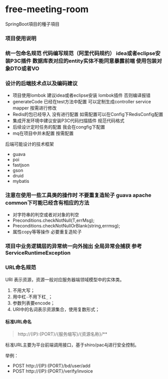 ﻿# free-meeting-room
SpringBoot項目的種子項目
### 项目使用说明
### 统一包命名规范 代码编写规范（阿里代码规约） idea或者eclipse安装P3C插件  数据库表对应的entity实体不能同意暴露前端  使用包装对象DTO或者VO 

### 设计的后端技术点以及编码建议
* 项目使用lombok 建议idea或者eclipse安装 lombok插件 否则编译报错
* generateCode 已经在test方法中配置 可以定制生成controller service mapper 按需进行修改
* Redis的包已经导入 没有进行配置 如需配置可以在Config下RedisConfig配置
* 集成开发环境中建议安装P3C代码扫描插件 规范代码格式
* 后续设计定时任务的配置 我会在congfig下配置 
* mq在项目中并未配置 按需配置 

后端可能设计的技术框架
- guava
- poi
- fastjson
- gson
- druid
- mybatis

### 注意在使用一些工具类的操作时 不要重复造轮子 guava apache common下可能已经含有相应的方法
- 对字符串的判空或者对对象的判空 
- Preconditions.checkNotNull(T,errMsg);
- Preconditions.checkNotNullOrBlank(string,errmsg);
- 属性copy等等操作 必要重复造轮子

### 项目中业务逻辑层的异常统一向外抛出 全局异常会捕获 参考ServiceRuntimeException


### URL命名规范

URI 表示资源，资源一般对应服务器端领域模型中的实体类。

1. 不用大写；
2. 用中杠`-`不用下杠`_`；
3. 参数列表要encode；
4. URI中的名词表示资源集合，使用复数形式；

#### 标准URL命名

> http://{IP}:{PORT}/{服务缩写}/{资源名称}/**

标准URL主要为平台前端调用接口，基于shiro/pac4j进行安全控制。

举例：

- POST http://{IP}:{PORT}/bd/user/add
- POST http://{IP}:{PORT}/verify/invoice
